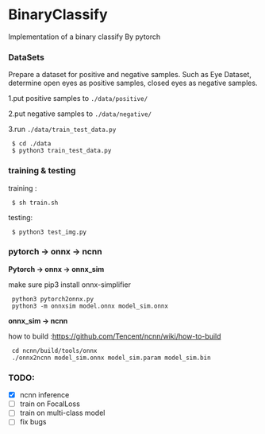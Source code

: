 # BinaryClassify

Implementation of a binary classify By pytorch

### DataSets

  Prepare a dataset for positive and negative samples. Such as Eye Dataset, determine open eyes as positive samples, closed eyes as negative samples.

  1.put positive samples to `./data/positive/`

  2.put negative samples to `./data/negative/` 

  3.run `./data/train_test_data.py`
  
  ~~~shell
   $ cd ./data 
   $ python3 train_test_data.py
  ~~~
 
### training & testing

  training :

  ~~~shell
   $ sh train.sh
  ~~~

 testing:
 
 ~~~shell
  $ python3 test_img.py
 ~~~

### pytorch -> onnx -> ncnn

**Pytorch -> onnx -> onnx_sim**  

make sure pip3 install onnx-simplifier

 ~~~~shell
  python3 pytorch2onnx.py
  python3 -m onnxsim model.onnx model_sim.onnx
 ~~~~

**onnx_sim -> ncnn**  

how to build :https://github.com/Tencent/ncnn/wiki/how-to-build

 ~~~shell
  cd ncnn/build/tools/onnx
  ./onnx2ncnn model_sim.onnx model_sim.param model_sim.bin
 ~~~

### TODO:

- [x] ncnn inference
- [ ] train on FocalLoss
- [ ] train on multi-class model
- [ ] fix bugs
